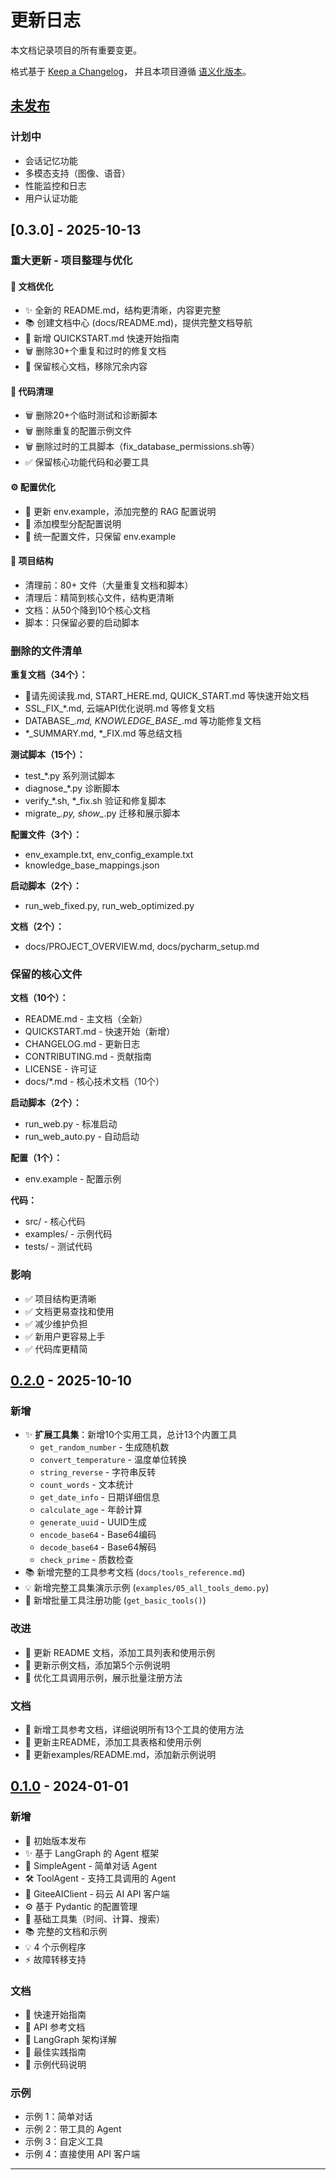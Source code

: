 # 更新日志

本文档记录项目的所有重要变更。

格式基于 [Keep a Changelog](https://keepachangelog.com/zh-CN/1.0.0/)，
并且本项目遵循 [语义化版本](https://semver.org/lang/zh-CN/)。

## [未发布]

### 计划中
- 会话记忆功能
- 多模态支持（图像、语音）
- 性能监控和日志
- 用户认证功能

## [0.3.0] - 2025-10-13

### 重大更新 - 项目整理与优化

#### 📝 文档优化
- ✨ 全新的 README.md，结构更清晰，内容更完整
- 📚 创建文档中心 (docs/README.md)，提供完整文档导航
- 🚀 新增 QUICKSTART.md 快速开始指南
- 🗑️ 删除30+个重复和过时的修复文档
- 📖 保留核心文档，移除冗余内容

#### 🧹 代码清理
- 🗑️ 删除20+个临时测试和诊断脚本
- 🗑️ 删除重复的配置示例文件
- 🗑️ 删除过时的工具脚本（fix_database_permissions.sh等）
- ✅ 保留核心功能代码和必要工具

#### ⚙️ 配置优化
- 📝 更新 env.example，添加完整的 RAG 配置说明
- 📝 添加模型分配配置说明
- 📝 统一配置文件，只保留 env.example

#### 🎯 项目结构
- 清理前：80+ 文件（大量重复文档和脚本）
- 清理后：精简到核心文件，结构更清晰
- 文档：从50个降到10个核心文档
- 脚本：只保留必要的启动脚本

### 删除的文件清单
**重复文档（34个）：**
- 🚀请先阅读我.md, START_HERE.md, QUICK_START.md 等快速开始文档
- SSL_FIX_*.md, 云端API优化说明.md 等修复文档
- DATABASE_*.md, KNOWLEDGE_BASE_*.md 等功能修复文档
- *_SUMMARY.md, *_FIX.md 等总结文档

**测试脚本（15个）：**
- test_*.py 系列测试脚本
- diagnose_*.py 诊断脚本
- verify_*.sh, *_fix.sh 验证和修复脚本
- migrate_*.py, show_*.py 迁移和展示脚本

**配置文件（3个）：**
- env_example.txt, env_config_example.txt
- knowledge_base_mappings.json

**启动脚本（2个）：**
- run_web_fixed.py, run_web_optimized.py

**文档（2个）：**
- docs/PROJECT_OVERVIEW.md, docs/pycharm_setup.md

### 保留的核心文件
**文档（10个）：**
- README.md - 主文档（全新）
- QUICKSTART.md - 快速开始（新增）
- CHANGELOG.md - 更新日志
- CONTRIBUTING.md - 贡献指南
- LICENSE - 许可证
- docs/*.md - 核心技术文档（10个）

**启动脚本（2个）：**
- run_web.py - 标准启动
- run_web_auto.py - 自动启动

**配置（1个）：**
- env.example - 配置示例

**代码：**
- src/ - 核心代码
- examples/ - 示例代码
- tests/ - 测试代码

### 影响
- ✅ 项目结构更清晰
- ✅ 文档更易查找和使用
- ✅ 减少维护负担
- ✅ 新用户更容易上手
- ✅ 代码库更精简

## [0.2.0] - 2025-10-10

### 新增
- ✨ **扩展工具集**：新增10个实用工具，总计13个内置工具
  - `get_random_number` - 生成随机数
  - `convert_temperature` - 温度单位转换
  - `string_reverse` - 字符串反转
  - `count_words` - 文本统计
  - `get_date_info` - 日期详细信息
  - `calculate_age` - 年龄计算
  - `generate_uuid` - UUID生成
  - `encode_base64` - Base64编码
  - `decode_base64` - Base64解码
  - `check_prime` - 质数检查
- 📚 新增完整的工具参考文档 (`docs/tools_reference.md`)
- 💡 新增完整工具集演示示例 (`examples/05_all_tools_demo.py`)
- 🔧 新增批量工具注册功能 (`get_basic_tools()`)

### 改进
- 📝 更新 README 文档，添加工具列表和使用示例
- 📖 更新示例文档，添加第5个示例说明
- 🎨 优化工具调用示例，展示批量注册方法

### 文档
- 📖 新增工具参考文档，详细说明所有13个工具的使用方法
- 📝 更新主README，添加工具表格和使用示例
- 📝 更新examples/README.md，添加新示例说明

## [0.1.0] - 2024-01-01

### 新增
- 🎉 初始版本发布
- ✨ 基于 LangGraph 的 Agent 框架
- 🤖 SimpleAgent - 简单对话 Agent
- 🛠️ ToolAgent - 支持工具调用的 Agent
- 📡 GiteeAIClient - 码云 AI API 客户端
- ⚙️ 基于 Pydantic 的配置管理
- 🔧 基础工具集（时间、计算、搜索）
- 📚 完整的文档和示例
- 💡 4 个示例程序
- ⚡ 故障转移支持

### 文档
- 📖 快速开始指南
- 📖 API 参考文档
- 📖 LangGraph 架构详解
- 📖 最佳实践指南
- 📖 示例代码说明

### 示例
- 示例 1：简单对话
- 示例 2：带工具的 Agent
- 示例 3：自定义工具
- 示例 4：直接使用 API 客户端

---

[未发布]: https://github.com/your-username/shuyixiao-agent/compare/v0.2.0...HEAD
[0.2.0]: https://github.com/your-username/shuyixiao-agent/compare/v0.1.0...v0.2.0
[0.1.0]: https://github.com/your-username/shuyixiao-agent/releases/tag/v0.1.0


